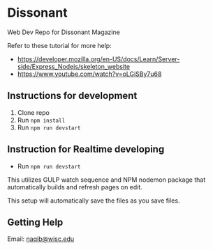 # Dissonant	
Web Dev Repo for Dissonant Magazine	

 Refer to these tutorial for more help: 
 - https://developer.mozilla.org/en-US/docs/Learn/Server-side/Express_Nodejs/skeleton_website	
 - https://www.youtube.com/watch?v=oLGiSBy7u68

 ## Instructions for development	
1. Clone repo	
2. Run `npm install`	
3. Run `npm run devstart` 	

## Instruction for Realtime developing
- Run `npm run devstart` 

This utilizes GULP watch sequence and NPM nodemon package that automatically builds and refresh pages on edit.

 This setup will automatically save the files as you save files.	

 ## Getting Help 	
Email: naqib@wisc.edu
